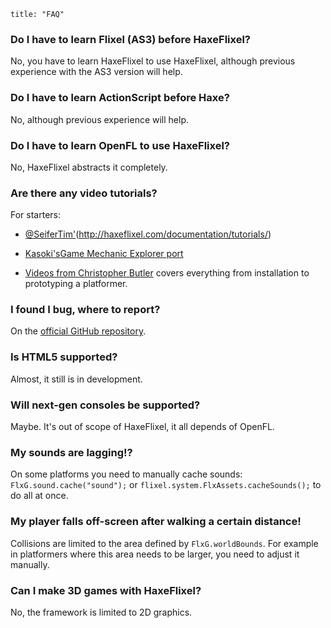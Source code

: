 ```
title: "FAQ"
```

### Do I have to learn Flixel (AS3) before HaxeFlixel?
No, you have to learn HaxeFlixel to use HaxeFlixel, although previous experience with the AS3 version will help.

### Do I have to learn ActionScript before Haxe?
No, although previous experience will help.

### Do I have to learn OpenFL to use HaxeFlixel?
No, HaxeFlixel abstracts it completely.

### Are there any video tutorials?

For starters:

- [@SeiferTim'](https://twitter.com/SeiferTim)(http://haxeflixel.com/documentation/tutorials/)

- [Kasoki's](https://github.com/kasoki/GameMechanicExplorer-HaxeFlixel)[Game Mechanic Explorer port](http://gme.kasoki.de/)

- [Videos from Christopher Butler](https://www.youtube.com/watch?v=LpKvSPwHOP8&list=PLi0ypjD5PcV9xdjycW0hYi_HD297012tE)
covers everything from installation to prototyping a platformer.

### I found I bug, where to report?
On the [official GitHub repository](https://github.com/HaxeFlixel/flixel/issues).

### Is HTML5 supported?
Almost, it still is in development.

### Will next-gen consoles be supported?
Maybe. It's out of scope of HaxeFlixel, it all depends of OpenFL.

### My sounds are lagging!?
On some platforms you need to manually cache sounds: `FlxG.sound.cache("sound");` or `flixel.system.FlxAssets.cacheSounds();` to do all at once.

### My player falls off-screen after walking a certain distance!
Collisions are limited to the area defined by `FlxG.worldBounds`. For example in platformers where this area needs to be larger, you need to adjust it manually.

### Can I make 3D games with HaxeFlixel?
No, the framework is limited to 2D graphics.
